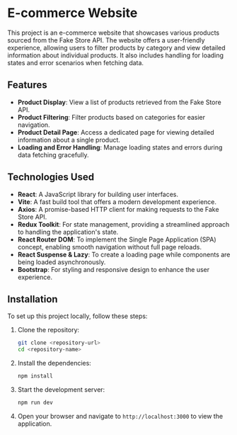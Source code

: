 # E-commerce Website

This project is an e-commerce website that showcases various products sourced from the Fake Store API. The website offers a user-friendly experience, allowing users to filter products by category and view detailed information about individual products. It also includes handling for loading states and error scenarios when fetching data.

## Features

- **Product Display**: View a list of products retrieved from the Fake Store API.
- **Product Filtering**: Filter products based on categories for easier navigation.
- **Product Detail Page**: Access a dedicated page for viewing detailed information about a single product.
- **Loading and Error Handling**: Manage loading states and errors during data fetching gracefully.

## Technologies Used

- **React**: A JavaScript library for building user interfaces.
- **Vite**: A fast build tool that offers a modern development experience.
- **Axios**: A promise-based HTTP client for making requests to the Fake Store API.
- **Redux Toolkit**: For state management, providing a streamlined approach to handling the application's state.
- **React Router DOM**: To implement the Single Page Application (SPA) concept, enabling smooth navigation without full page reloads.
- **React Suspense & Lazy**: To create a loading page while components are being loaded asynchronously.
- **Bootstrap**: For styling and responsive design to enhance the user experience.

## Installation

To set up this project locally, follow these steps:

1. Clone the repository:

   ```bash
   git clone <repository-url>
   cd <repository-name>
   ```

2. Install the dependencies:

   ```bash
   npm install
   ```

3. Start the development server:

   ```bash
   npm run dev
   ```

4. Open your browser and navigate to `http://localhost:3000` to view the application.
